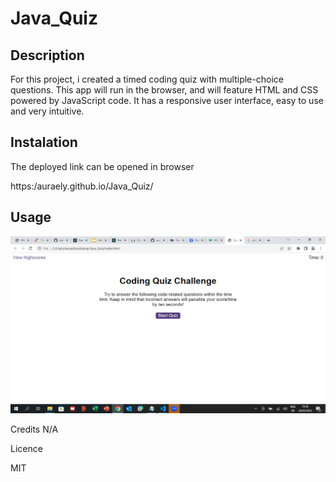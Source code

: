 # Java_Quiz

## Description

For this project, i created a timed coding quiz with multiple-choice questions. This app will run in the browser, and will feature HTML and CSS powered by JavaScript code. It has a responsive user interface, easy to use and very intuitive.

## Instalation

The deployed link can be opened in browser

https:/auraely.github.io/Java_Quiz/

## Usage

![alt text](assets/image/Screenshot.png)

Credits
N/A

Licence

MIT
